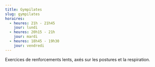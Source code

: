 ```yaml
---
title: Gympilates
slug: gympilates
horaires:
  - heures: 21h - 21h45
    jour: lundi
  - heures: 20h15 - 21h
    jour: mardi
  - heures: 18h45 - 19h30
    jour: vendredi
---
```

Exercices de renforcements lents, axés sur les postures et la respiration.
